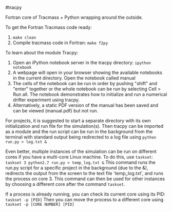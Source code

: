 #tracpy

Fortran core of Tracmass + Python wrapping around the outside.

To get the Fortran Tracmass code ready:

1. `make clean`
1. Compile tracmass code in Fortran: `make f2py`

To learn about the module Tracpy:

1. Open an iPython notebook server in the tracpy directory: `ipython notebook`
1. A webpage will open in your browser showing the available notebooks in the current directory. Open the notebook called manual
1. The cells of the notebook can be run in order by pushing "shift" and "enter" together or the whole notebook can be run by selecting Cell > Run all. The notebook demonstrates how to initialize and run a numerical drifter experiment using tracpy.
1. Alternatively, a static PDF version of the manual has been saved and can be viewed (manual.pdf) but not run.

For projects, it is suggested to start a separate directory with its own initialization and run file for the simulation(s). Then tracpy can be imported as a module and the run script can be run in the background from the terminal with standard output being redirected to a log file using `python run.py > log.txt &`

Even better, multiple instances of the simulation can be run on different cores if you have a multi-core Linux machine. To do this, use `taskset`:
`taskset 3 python2.7 run.py > temp_log.txt &`
This command runs the run.py script for a specific project in the background (due to the &), redirects the output from the screen to the text file 'temp_log.txt', and runs the process on core 3. This command can then be used for other instances by choosing a different core after the command `taskset`.

If a process is already running, you can check its current core using its PID:
`taskset -p [PID]`
Then you can move the process to a different core using
`taskset -p [CORE NUMBER] [PID]`